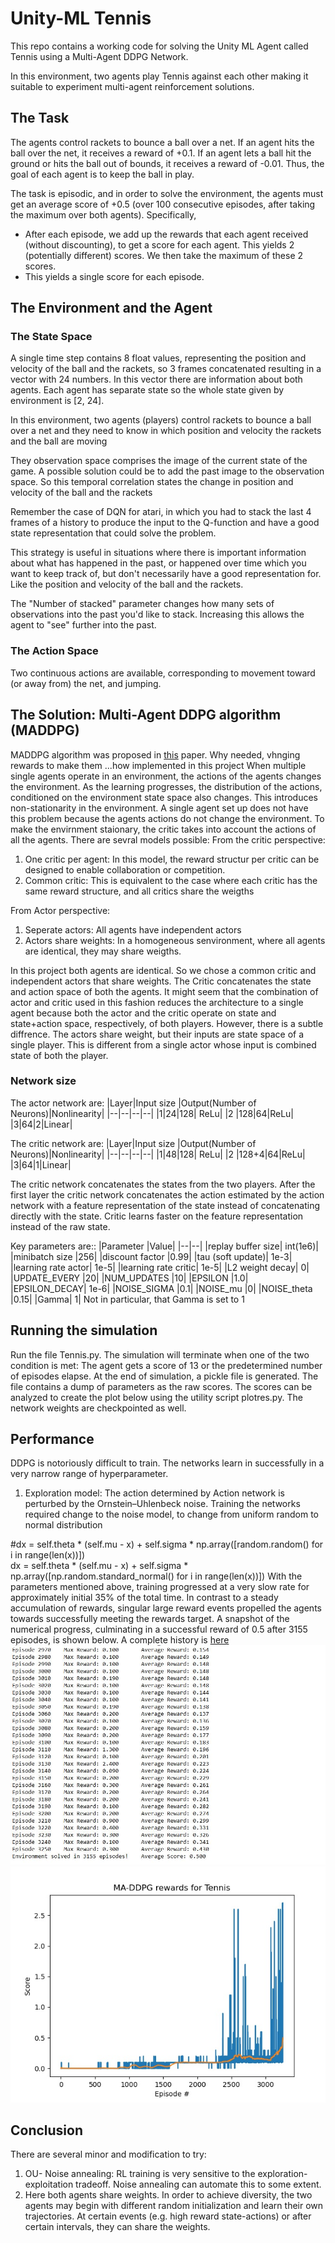 # Unity-ML Tennis

This repo contains a working code for solving the Unity ML Agent called Tennis using a Multi-Agent DDPG  Network.

In this environment, two agents play Tennis against each other making it suitable to experiment multi-agent reinforcement solutions.

## The Task
 The agents control rackets to bounce a ball over a net. If an agent hits the ball over the net, it receives a reward of +0.1. If an agent lets a ball hit the ground or hits the ball out of bounds, it receives a reward of -0.01. Thus, the goal of each agent is to keep the ball in play.

The task is episodic, and in order to solve the environment, the agents must get an average score of +0.5 (over 100 consecutive episodes, after taking the maximum over both agents). Specifically,

-   After each episode, we add up the rewards that each agent received (without discounting), to get a score for each agent. This yields 2 (potentially different) scores. We then take the maximum of these 2 scores.
-   This yields a single  score  for each episode.

## The Environment and the Agent
### The State Space
A single time step contains 8 float values, representing the position and velocity of the ball and the rackets, so 3 frames concatenated resulting in a vector with 24 numbers.
In this vector there are information about both agents. Each agent has separate state so the whole state given by environment is [2, 24].

In this environment, two agents (players) control rackets to bounce a ball over a net and they need to know in which position and velocity the rackets and the ball are moving

They observation space comprises the image of the current state of the game. A possible solution could be to add the past image to the observation space. So this temporal correlation states the change in position and velocity of the ball and the rackets

Remember the case of DQN for atari, in which you had to stack the last 4 frames of a history to produce the input to the Q-function and have a good state representation that could solve the problem.

This strategy is useful in situations where there is important information about what has happened in the past, or happened over time which you want to keep track of, but don't necessarily have a good representation for. Like the position and velocity of the ball and the rackets.

The "Number of stacked" parameter changes how many sets of observations into the past you'd like to stack. Increasing this allows the agent to "see" further into the past.

### The Action Space
Two continuous actions are available, corresponding to movement toward (or away from) the net, and jumping.


## The Solution: Multi-Agent DDPG algorithm (MADDPG)
MADDPG algorithm was proposed in [this](https://papers.nips.cc/paper/2017/file/68a9750337a418a86fe06c1991a1d64c-Paper.pdf) paper. Why needed, vhnging rewards to make them ...how implemented in this project
When multiple single agents operate in an environment, the actions of the agents changes the environment. As the learning progresses, the distribution of the actions, conditioned on the environment state space also changes. 
This  introduces non-stationarity in the environment. A single agent set up does not have this problem because the agents actions do not change the environment. 
To make the envirnment staionary, the critic takes into account the actions of all the agents. There are sevral models possible:
From the critic perspective:
1. One critic per agent: In this model, the reward structur per critic can be designed to enable collaboration or competition.
2. Common critic: This is equivalent to the case where each critic has the same reward structure, and all critics share the weigths

From Actor perspective:
1. Seperate actors: All agents have independent actors
2. Actors share weights: In a homogeneous senvironment, where all agents are identical, they may share weigths. 

In this project both agents are identical. So we chose a common critic and independent actors that share weights.
The Critic concatenates the state and action space of both  the  agents.
It might seem that the combination of actor and critic used in this fashion reduces the architecture to a single agent because both the actor and the critic operate on state and state+action space,
respectively, of both players. However, there is a subtle diffrence. The actors share weight, but their inputs are state space of a single player. This is different from a single actor whose input 
is combined state of both the player.

### Network size 

The actor network are:
|Layer|Input size  |Output(Number of Neurons)|Nonlinearity|
|--|--|--|--|
|1|24|128| ReLu|
|2 |128|64|ReLu|
|3|64|2|Linear|

The critic network are:
|Layer|Input size  |Output(Number of Neurons)|Nonlinearity|
|--|--|--|--|
|1|48|128| ReLu|
|2 |128+4|64|ReLu|
|3|64|1|Linear|

The critic network concatenates the states from the two players. After the first layer
the critic network concatenates the action estimated by the action network with a feature representation of the state instead of concatenating directly with the state. 
Critic learns faster on the feature representation instead of the raw state.

Key parameters are::
|Parameter	|Value|
|--|--|
|replay buffer size|	int(1e6)|
|minibatch size	|256|
|discount factor	|0.99|
|tau (soft update)|	1e-3|
|learning rate actor|	1e-5|
|learning rate critic|	1e-5|
|L2 weight decay|	0|
|UPDATE_EVERY	|20|
|NUM_UPDATES	|10|
|EPSILON	|1.0|
|EPSILON_DECAY|	1e-6|
|NOISE_SIGMA	|0.1|
|NOISE_mu	|0|
|NOISE_theta	|0.15|
|Gamma| 1|
Not in particular, that Gamma is set to 1

## Running the simulation
Run the file Tennis.py. The simulation will terminate when one of the two condition is met: The agent gets a score of 13 or the predetermined number of episodes elapse. At the end of simulation, a pickle file is generated. The file contains a dump of parameters as the raw scores. The scores can be analyzed to create the plot below using the utility script plotres.py. The network weights are checkpointed as well.

## Performance
DDPG is notoriously difficult to train. The networks learn in successfully in a very narrow range of hyperparameter.
1. Exploration model: The action determined by Action network is perturbed by the Ornstein–Uhlenbeck noise. Training the networks required change to the noise model, to change from uniform random to normal distribution

#dx = self.theta * (self.mu - x) + self.sigma * np.array([random.random() for i in range(len(x))])  
dx = self.theta * (self.mu - x) + self.sigma * np.array([np.random.standard_normal() for i in range(len(x))]) 
With the parameters mentioned above, training progressed at a very slow rate for approximately initial 35% of the total time. In contrast to a steady accumulation of rewards, singular large reward events propelled the agents towards successfully meeting the rewards target.
A snapshot of the numerical progress, culminating in a successful reward of 0.5 after 3155 episodes, is shown below. A complete history is [here](https://github.com/kpasad/Multi_Agent_RL/blob/main/results/output_screenShot.txt)
![Multi-Agent DDPG Rewards progress](https://github.com/kpasad/Multi_Agent_RL/blob/main/results/progress.JPG)
![Multi-Agent DDPG Rewards for Unity-ML Tennis](https://github.com/kpasad/Multi_Agent_RL/blob/main/results/rewards.jpeg)

## Conclusion
There are several minor and modification to try:
1. OU- Noise annealing: RL training is very sensitive to the exploration-exploitation tradeoff. Noise annealing can automate this to some extent.
2. Here both agents share weights. In order to achieve diversity, the two agents may  begin with different random initialization and learn their own trajectories. At certain events (e.g. high reward state-actions) or after certain intervals, they can share the weights.